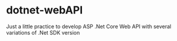 # dotnet-webAPI
Just a little practice to develop ASP .Net Core Web API with several variations of .Net SDK version 
